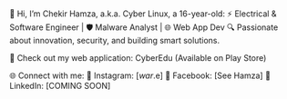 👋 Hi, I’m Chekir Hamza, a.k.a. Cyber Linux, a 16-year-old:
⚡ Electrical & Software Engineer | 🛡️ Malware Analyst | 🌐 Web App Dev
🔍 Passionate about innovation, security, and building smart solutions.

📱 Check out my web application: CyberEdu (Available on Play Store)

🌐 Connect with me:
📸 Instagram: [_war_.e]
📘 Facebook: [See Hamza]
💼 LinkedIn: [COMING SOON]
